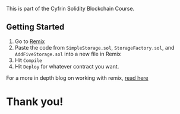 This is part of the Cyfrin Solidity Blockchain Course.

## Getting Started

1. Go to [Remix](https://remix.ethereum.org/)
2. Paste the code from `SimpleStorage.sol`, `StorageFactory.sol`, and `AddFiveStorage.sol` into a new file in Remix
3. Hit `Compile`
4. Hit `Deploy` for whatever contract you want.

For a more in depth blog on working with remix, [read here](https://docs.chain.link/docs/deploy-your-first-contract/)

# Thank you!
 
